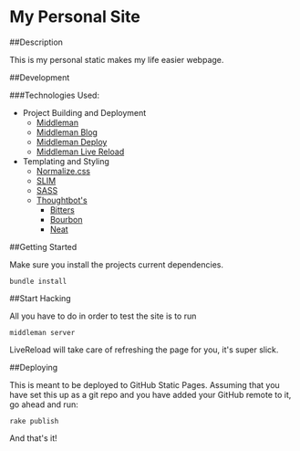 # My Personal Site

##Description

This is my personal static makes my life easier webpage.

##Development

###Technologies Used:

* Project Building and Deployment
  * [Middleman](https://github.com/middleman/middleman)
  * [Middleman Blog](https://github.com/middleman/middleman-blog)
  * [Middleman Deploy](https://github.com/tvaughan/middleman-deploy)
  * [Middleman Live Reload](https://github.com/middleman/middleman-livereload)
* Templating and Styling
  * [Normalize.css](http://necolas.github.io/normalize.css/)
  * [SLIM](http://slim-lang.com)
  * [SASS](http://sass-lang.com/)
  * [Thoughtbot's](http://thoughtbot.com/)
    * [Bitters](http://bitters.bourbon.io/)
    * [Bourbon](http://bourbon.io/)
    * [Neat](http://neat.bourbon.io/)

##Getting Started

Make sure you install the projects current dependencies.

    bundle install

##Start Hacking

All you have to do in order to test the site is to run

    middleman server

LiveReload will take care of refreshing the page for you, it's super
slick.

##Deploying

This is meant to be deployed to GitHub Static Pages. Assuming that you
have set this up as a git repo and you have added your GitHub remote to it,
go ahead and run:

    rake publish

And that's it!
